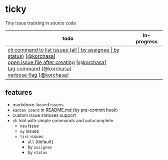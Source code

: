# ticky
Tiny issue tracking in source code

| todo | in-progress |
| --- | --- |
| [cli command to list issues (all \| by assignee \| by status)](issues/todo/cli-command-to-list-issues-all-by-assignee-by-status.md) [[@korchasa](https://github.com/korchasa)]<br/> [open issue file after creating](issues/todo/open-issue-file-after-creating.md) [[@korchasa](https://github.com/korchasa)]<br/> [tag command](issues/todo/tag-command.md) [[@korchasa](https://github.com/korchasa)]<br/> [verbose flag](issues/todo/verbose-flag.md) [[@korchasa](https://github.com/korchasa)]<br/> | |

## features

- markdown-based issues
- `kanban board` in README.md (by pre-commit hook)
- custom issue statuses support
- cli tool with simple commands and autocomplete
  - `new` issue
  - `my` issues
  - `list` issues
    - `all` [default]
    - by `assignee`
    - by `status`

